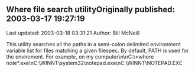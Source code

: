## Where file search utilityOriginally published: 2003-03-17 19:27:19 
Last updated: 2003-03-18 03:31:21 
Author: Bill McNeill 
 
This utility searches all the paths in a semi-colon delimited environment variable list for files matching a given filespec.  By default, PATH is used for the enviroment.  For example, on my computer\n\nC:\\>where note*.exe\nC:\\WINNT\\system32\\notepad.exe\nC:\\WINNT\\NOTEPAD.EXE
